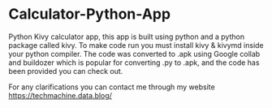 # Calculator-Python-App
Python Kivy calculator app, this app is built using python and a python package called kivy. To make code run you must install kivy & kivymd inside your python compiler. The code was converted to .apk using Google collab and buildozer which is popular for converting .py to .apk, and the code has been provided you can check out.

For any clarifications you can contact me through my website
https://techmachine.data.blog/
